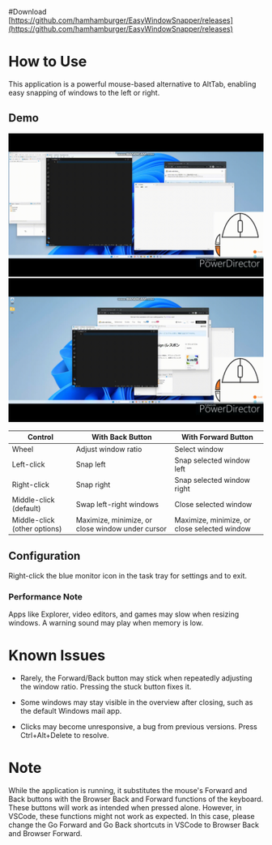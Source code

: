 #Download
[https://github.com/hamhamburger/EasyWindowSnapper/releases](https://github.com/hamhamburger/EasyWindowSnapper/releases)


# How to Use

This application is a powerful mouse-based alternative to AltTab, enabling easy snapping of windows to the left or right.

## Demo
![Window Snap Demo](assets/demoSnap.gif)
![AltTab Alternative Demo](assets/demoAltTab.gif)


| Control | With Back Button | With Forward Button |
|---|---|---|
| Wheel | Adjust window ratio | Select window |
| Left-click | Snap left | Snap selected window left |
| Right-click | Snap right | Snap selected window right |
| Middle-click (default) | Swap left-right windows | Close selected window |
| Middle-click (other options) | Maximize, minimize, or close window under cursor | Maximize, minimize, or close selected window |


## Configuration
Right-click the blue monitor icon in the task tray for settings and to exit.

### Performance Note
Apps like Explorer, video editors, and games may slow when resizing windows. A warning sound may play when memory is low.

# Known Issues

- Rarely, the Forward/Back button may stick when repeatedly adjusting the window ratio. Pressing the stuck button fixes it.

- Some windows may stay visible in the overview after closing, such as the default Windows mail app.

- Clicks may become unresponsive, a bug from previous versions. Press Ctrl+Alt+Delete to resolve.

# Note
While the application is running, it substitutes the mouse's Forward and Back buttons with the Browser Back and Forward functions of the keyboard. These buttons will work as intended when pressed alone. However, in VSCode, these functions might not work as expected. In this case, please change the Go Forward and Go Back shortcuts in VSCode to Browser Back and Browser Forward.
